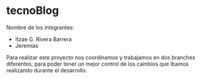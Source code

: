 # tecnoBlog
Nombre de los integrantes:
- Itzae G. Rivera Barrera
- Jeremías 

Para realizar este proyecto nos coordinamos y trabajamos en dos branches diferentes, 
para poder tener un mejor control de los cambios que ibamos realizando durante el desarrollo.


